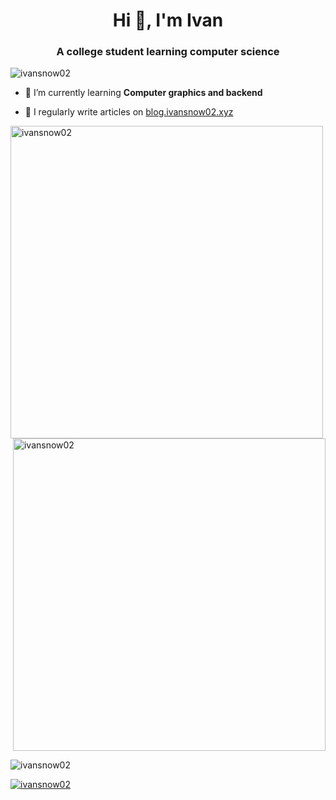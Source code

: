 

<h1 align="center">Hi 👋, I'm Ivan</h1>
<h3 align="center">A college student learning computer science</h3>

<p align="left"> <img src="https://komarev.com/ghpvc/?username=ivansnow02&label=Profile%20views&color=0e75b6&style=flat" alt="ivansnow02" /> </p>



- 🌱 I’m currently learning **Computer graphics and backend**

- 📝 I regularly write articles on [blog.ivansnow02.xyz](blog.ivansnow02.xyz)

<p align="left">
</p>



<p><img align="left" src="https://github-readme-stats.vercel.app/api/top-langs?username=ivansnow02&show_icons=true&locale=en&layout=compact" alt="ivansnow02" width="500"/></p>

<p>&nbsp;<img align="center" src="https://github-readme-stats.vercel.app/api?username=ivansnow02&show_icons=true&locale=en" alt="ivansnow02" width="500"/></p>

<p><img align="center" src="https://github-readme-streak-stats.herokuapp.com/?user=ivansnow02&" alt="ivansnow02" /></p>

<p align="left"> <a href="https://github.com/ryo-ma/github-profile-trophy"><img src="https://github-profile-trophy.vercel.app/?username=ivansnow02" alt="ivansnow02" /></a> </p>
